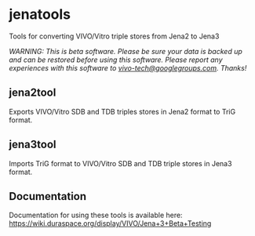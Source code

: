# jenatools
Tools for converting VIVO/Vitro triple stores from Jena2 to Jena3

*WARNING: This is beta software.  Please be sure your data is backed up and can be restored before using this software.
Please report any experiences with this software 
to [vivo-tech@googlegroups.com](mailto:vivo-tech@googlegroups.com).  Thanks!*

## jena2tool

Exports VIVO/Vitro SDB and TDB triples stores in Jena2 format to TriG format.

## jena3tool

Imports TriG format to VIVO/Vitro SDB and TDB triple stores in Jena3 format.

## Documentation

Documentation for using these tools is available here:  https://wiki.duraspace.org/display/VIVO/Jena+3+Beta+Testing

